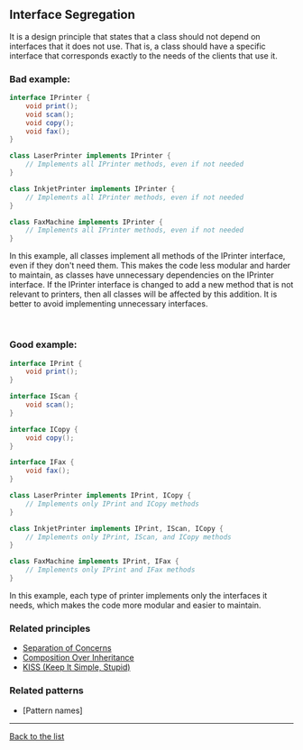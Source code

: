 ## Interface Segregation

It is a design principle that states that a class should not depend on interfaces that it does not use. That is, a class should have a specific interface that corresponds exactly to the needs of the clients that use it.


### Bad example:

~~~java
interface IPrinter {
    void print();
    void scan();
    void copy();
    void fax();
}

class LaserPrinter implements IPrinter {
    // Implements all IPrinter methods, even if not needed
}

class InkjetPrinter implements IPrinter {
    // Implements all IPrinter methods, even if not needed
}

class FaxMachine implements IPrinter {
    // Implements all IPrinter methods, even if not needed
}

~~~
In this example, all classes implement all methods of the IPrinter interface, even if they don't need them. This makes the code less modular and harder to maintain, as classes have unnecessary dependencies on the IPrinter interface. If the IPrinter interface is changed to add a new method that is not relevant to printers, then all classes will be affected by this addition. It is better to avoid implementing unnecessary interfaces.

</br>

### Good example:


~~~java
interface IPrint {
    void print();
}

interface IScan {
    void scan();
}

interface ICopy {
    void copy();
}

interface IFax {
    void fax();
}

class LaserPrinter implements IPrint, ICopy {
    // Implements only IPrint and ICopy methods
}

class InkjetPrinter implements IPrint, IScan, ICopy {
    // Implements only IPrint, IScan, and ICopy methods
}

class FaxMachine implements IPrint, IFax {
    // Implements only IPrint and IFax methods
}
~~~

In this example, each type of printer implements only the interfaces it needs, which makes the code more modular and easier to maintain.

### Related principles

* [Separation of Concerns](../general/separationofconcerns.md)
* [Composition Over Inheritance](../general/compositionoverinheritance.md)
* [KISS (Keep It Simple, Stupid)](../general/kiss.md)

### Related patterns

- [Pattern names]

---
[Back to the list](./README.md)